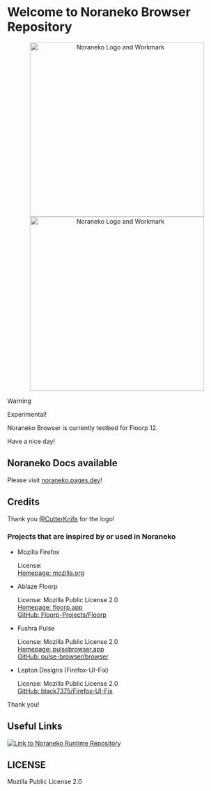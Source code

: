 # Welcome to Noraneko Browser Repository

<p align="center">
<img src=".github/assets/readme/logo_with_wordmark_light.svg#gh-light-mode-only" width="400px" alt="Noraneko Logo and Workmark"></img>
<img src=".github/assets/readme//logo_with_wordmark_dark.svg#gh-dark-mode-only" width="400px" alt="Noraneko Logo and Workmark"></img>
</p>

> [!WARNING]
> Experimental!

Noraneko Browser is currently testbed for Floorp 12.

Have a nice day!

## Noraneko Docs available

Please visit [noraneko.pages.dev](https://noraneko.pages.dev)!

## Credits

Thank you [@CutterKnife](https://github.com/CutterKnife) for the logo!

### Projects that are inspired by or used in Noraneko

- Mozilla Firefox

  License:\
  [Homepage: mozilla.org](https://www.mozilla.org/en-US/firefox/new/)

- Ablaze Floorp

  License: Mozilla Public License 2.0\
  [Homepage: floorp.app](https://floorp.app)\
  [GitHub: Floorp-Projects/Floorp](https://github.com/Floorp-Projects/Floorp)

- Fushra Pulse

  License: Mozilla Public License 2.0\
  [Homepage: pulsebrowser.app](https://pulsebrowser.app/)\
  [GitHub: pulse-browser/browser](https://github.com/pulse-browser/browser)

- Lepton Designs (Firefox-UI-Fix)

  License: Mozilla Public License 2.0\
  [GitHub: black7375/Firefox-UI-Fix](https://github.com/black7375/Firefox-UI-Fix)

Thank you!

## Useful Links

[![Link to Noraneko Runtime Repository](.github/assets/readme/Link2RuntimeRepo.svg)](https://github.com/f3liz-dev/noraneko-runtime/)

## LICENSE

Mozilla Public License 2.0
